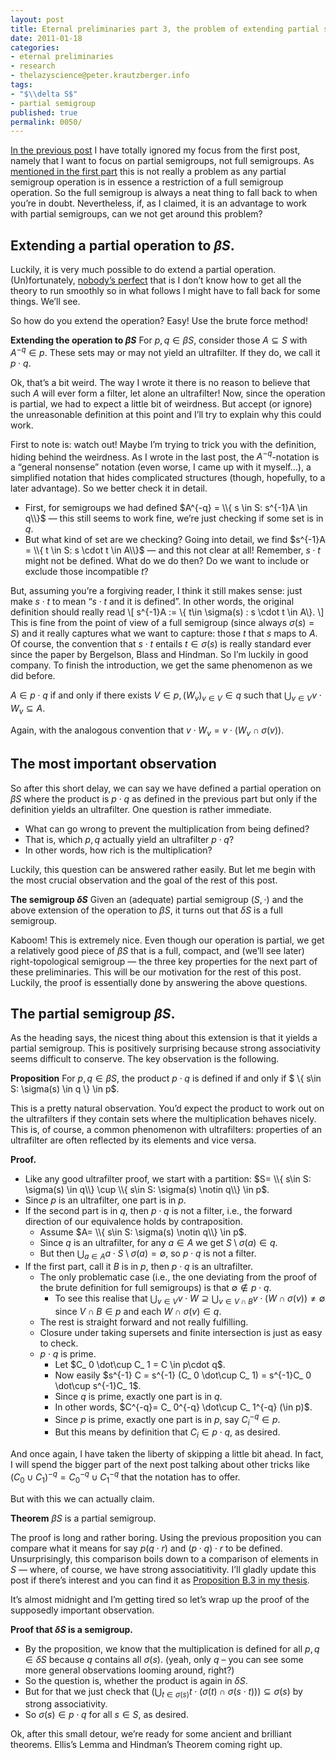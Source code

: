 ```yaml
---
layout: post
title: Eternal preliminaries part 3, the problem of extending partial semigroups
date: 2011-01-18
categories:
- eternal preliminaries
- research
- thelazyscience@peter.krautzberger.info
tags:
- "$\\delta S$"
- partial semigroup
published: true
permalink: 0050/
---
```


[In the previous post](/0047/) I have totally ignored my focus from the first post, namely that I want to focus on partial semigroups, not full semigroups. As [mentioned in the first part](/0042/) this is not really a problem as any partial semigroup operation is in essence a restriction of a full semigroup operation. So the full semigroup is always a neat thing to fall back to when you’re in doubt. Nevertheless, if, as I claimed, it is an advantage to work with partial semigroups, can we not get around this problem?

## Extending a partial operation to $\beta S$.

Luckily, it is very much possible to do extend a partial operation. (Un)fortunately, [nobody’s perfect](https://www.youtube.com/watch?v=qWS2NVX6VP0) that is I don’t know how to get all the theory to run smoothly so in what follows I might have to fall back for some things. We’ll see.

So how do you extend the operation? Easy! Use the brute force method!

**Extending the operation to $\beta S$** For $p,q \in \beta S$, consider those $A\subseteq S$ with $A^{-q} \in p$. These sets may or may not yield an ultrafilter. If they do, we call it $p \cdot q$.

Ok, that’s a bit weird. The way I wrote it there is no reason to believe that such $A$ will ever form a filter, let alone an ultrafilter! Now, since the operation is partial, we had to expect a little bit of weirdness. But accept (or ignore) the unreasonable definition at this point and I’ll try to explain why this could work.

First to note is: watch out! Maybe I’m trying to trick you with the definition, hiding behind the weirdness. As I wrote in the last post, the $A^{-q}$-notation is a “general nonsense” notation (even worse, I came up with it myself…), a simplified notation that hides complicated structures (though, hopefully, to a later advantage). So we better check it in detail.

* First, for semigroups we had defined $A^{-q} = \\{ s \in S: s^{-1}A \in q\\}$ — this still seems to work fine, we’re just checking if some set is in $q$.
* But what kind of set are we checking? Going into detail, we find $s^{-1}A = \\{ t \in S: s \cdot t \in A\\}$ — and this not clear at all! Remember, $s\cdot t$ might not be defined. What do we do then? Do we want to include or exclude those incompatible $t$?

But, assuming you’re a forgiving reader, I think it still makes sense: just make $s\cdot t$ to mean “$s \cdot t$ and it is defined”. In other words, the original definition should really read \\[ s^{-1}A := \\{ t\in \sigma(s) : s \cdot t \in A\\}. \\]  
 This is fine from the point of view of a full semigroup (since always $\sigma(s) =S$) and it really captures what we want to capture: those $t$ that $s$ maps to $A$. Of course, the convention that $s\cdot t$ entails $t\in \sigma(s)$ is really standard ever since the paper by Bergelson, Blass and Hindman. So I’m luckily in good company. To finish the introduction, we get the same phenomenon as we did before.

$A \in p\cdot q$ if and only if there exists $V \in p, {( {W_ v} )}_ {v \in V} \in q$ such that $\bigcup_ {v\in V} v \cdot W_ v \subseteq A$.

Again, with the analogous convention that $v\cdot W_ v = v \cdot (W_ v \cap \sigma(v))$.

## The most important observation

So after this short delay, we can say we have defined a partial operation on $\beta S$ where the product is $p\cdot q$ as defined in the previous part but only if the definition yields an ultrafilter. One question is rather immediate.

* What can go wrong to prevent the multiplication from being defined?
* That is, which $p, q$ actually yield an ultrafilter $p \cdot q$?
* In other words, how rich is the multiplication?

Luckily, this question can be answered rather easily. But let me begin with the most crucial observation and the goal of the rest of this post.

**The semigroup $\delta S$** Given an (adequate) partial semigroup $(S,\cdot)$ and the above extension of the operation to $\beta S$, it turns out that $\delta S$ is a full semigroup.

Kaboom! This is extremely nice. Even though our operation is partial, we get a relatively good piece of $\beta S$ that is a full, compact, and (we’ll see later) right-topological semigroup — the three key properties for the next part of these preliminaries. This will be our motivation for the rest of this post. Luckily, the proof is essentially done by answering the above questions.

## The partial semigroup $\beta S$.

As the heading says, the nicest thing about this extension is that it yields a partial semigroup. This is positively surprising because strong associativity seems difficult to conserve. The key observation is the following.

**Proposition** For $p,q \in \beta S$, the product $p \cdot q$ is defined if and only if $ \\{ s\in S: \sigma(s) \in q \\} \in p$.

This is a pretty natural observation. You’d expect the product to work out on the ultrafilters if they contain sets where the multiplication behaves nicely. This is, of course, a common phenomenon with ultrafilters: properties of an ultrafilter are often reflected by its elements and vice versa.

**Proof.**

* Like any good ultrafilter proof, we start with a partition: $S= \\{ s\in S: \sigma(s) \in q\\} \cup \\{ s\in S: \sigma(s) \notin q\\} \in p$.
* Since $p$ is an ultrafilter, one part is in $p$.
* If the second part is in $q$, then $p \cdot q$ is not a filter, i.e., the forward direction of our equivalence holds by contraposition.
  * Assume $A= \\{ s\in S: \sigma(s) \notin q\\} \in p$.
  * Since $q$ is an ultrafilter, for any $a\in A$ we get $S \setminus \sigma(a) \in q$.
  * But then $\bigcup_ {a\in A} a \cdot S\setminus \sigma(a) = \emptyset$, so $p \cdot q$ is not a filter.
* If the first part, call it $B$ is in $p$, then $p \cdot q$ is an ultrafilter.
  * The only problematic case (i.e., the one deviating from the proof of the brute definition for full semigroups) is that $\emptyset \notin p \cdot q$.
    * To see this realise that $\bigcup_ {v\in V} v \cdot W \supseteq \bigcup_ {v \in V \cap B} v \cdot (W \cap \sigma(v)) \neq \emptyset$ since $V \cap B \in p$ and each $W\cap \sigma(v) \in q$.
  * The rest is straight forward and not really fulfilling.
  * Closure under taking supersets and finite intersection is just as easy to check.
  * $p \cdot q$ is prime.
    * Let $C_ 0 \dot\cup C_ 1 = C \in p\cdot q$.
    * Now easily $s^{-1} C = s^{-1} (C_ 0 \dot\cup C_ 1) = s^{-1}C_ 0 \dot\cup s^{-1}C_ 1$.
    * Since $q$ is prime, exactly one part is in $q$.
    * In other words, $C^{-q}= C_ 0^{-q} \dot\cup C_ 1^{-q} (\in p)$.
    * Since $p$ is prime, exactly one part is in $p$, say $C_ i^{-q} \in p$.
    * But this means by definition that $C_ i \in p \cdot q$, as desired.

And once again, I have taken the liberty of skipping a little bit ahead. In fact, I will spend the bigger part of the next post talking about other tricks like $(C_ 0 \cup C_ 1)^{-q} = C_ 0^{-q} \cup C_ 1^{-q}$ that the notation has to offer.

But with this we can actually claim.

**Theorem** $\beta S$ is a partial semigroup.

The proof is long and rather boring. Using the previous proposition you can compare what it means for say $p (q \cdot r)$ and $(p \cdot q) \cdot r$ to be defined. Unsurprisingly, this comparison boils down to a comparison of elements in $S$ — where, of course, we have strong associatitivity. I’ll gladly update this post if there’s interest and you can find it as [Proposition B.3 in my thesis](http://www.diss.fu-berlin.de/diss/receive/FUDISS_thesis_000000014327).

It’s almost midnight and I’m getting tired so let’s wrap up the proof of the supposedly important observation.

**Proof that $\delta S$ is a semigroup.**

* By the proposition, we know that the multiplication is defined for all $p,q \in \delta S$ because $q$ contains all $\sigma(s)$. (yeah, only $q$ – you can see some more general observations looming around, right?)
* So the question is, whether the product is again in $\delta S$.
* But for that we just check that $\left(\bigcup_ {t \in \sigma(s)} t \cdot \left(\sigma(t) \cap \sigma(s\cdot t) \right)\right) \subseteq \sigma(s)$ by strong associativity.
* So $\sigma(s) \in p\cdot q$ for all $s\in S$, as desired.

Ok, after this small detour, we’re ready for some ancient and brilliant theorems. Ellis’s Lemma and Hindman’s Theorem coming right up.
